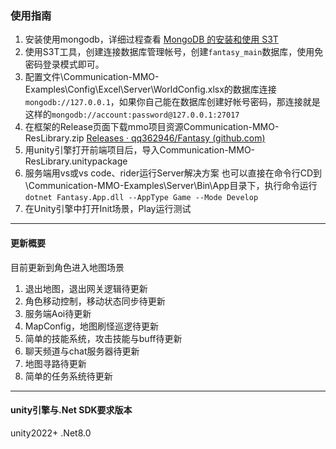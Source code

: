 ### 使用指南
1. 安装使用mongodb，详细过程查看 [MongoDB 的安装和使用 S3T](https://www.fantsida.com/d/89/6)
2. 使用S3T工具，创建连接数据库管理帐号，创建`fantasy_main`数据库，使用免密码登录模式即可。
3. 配置文件\Communication-MMO-Examples\Config\Excel\Server\WorldConfig.xlsx的数据库连接
   `mongodb://127.0.0.1`，如果你自己能在数据库创建好帐号密码，那连接就是这样的`mongodb://account:password@127.0.0.1:27017`
4. 在框架的Release页面下载mmo项目资源Communication-MMO-ResLibrary.zip [Releases · qq362946/Fantasy (github.com)](https://github.com/qq362946/Fantasy/releases)
5. 用unity引擎打开前端项目后，导入Communication-MMO-ResLibrary.unitypackage
6. 服务端用vs或vs code、rider运行Server解决方案
   也可以直接在命令行CD到 \Communication-MMO-Examples\Server\Bin\App目录下，执行命令运行
   `dotnet Fantasy.App.dll --AppType Game --Mode Develop`
7. 在Unity引擎中打开Init场景，Play运行测试

----
#### 更新概要
目前更新到角色进入地图场景
1. 退出地图，退出网关逻辑待更新
2. 角色移动控制，移动状态同步待更新
3. 服务端Aoi待更新
4. MapConfig，地图刷怪巡逻待更新
5. 简单的技能系统，攻击技能与buff待更新
6. 聊天频道与chat服务器待更新
7. 地图寻路待更新
8. 简单的任务系统待更新

----
#### unity引擎与.Net SDK要求版本
unity2022+
.Net8.0

